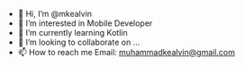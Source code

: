 - 👋 Hi, I’m @mkealvin
- 👀 I’m interested in Mobile Developer
- 🌱 I’m currently learning Kotlin
- 💞️ I’m looking to collaborate on ...
- 📫 How to reach me 
Email: muhammadkealvin@gmail.com

<!---
mkealvin/mkealvin is a ✨ special ✨ repository because its `README.md` (this file) appears on your GitHub profile.
You can click the Preview link to take a look at your changes.
--->
